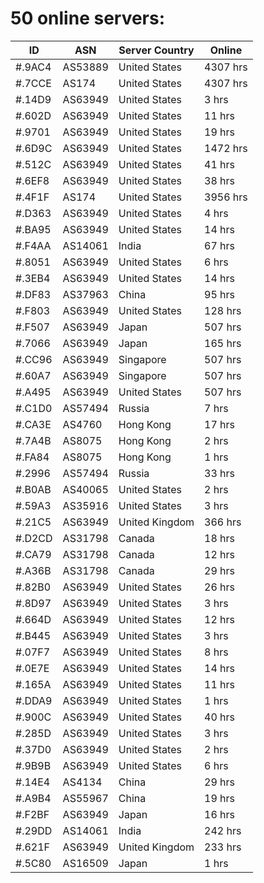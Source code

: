 # 50 online servers:

| ID | ASN | Server Country | Online |
| ------ | ------ | ------ | ------ |
| #.9AC4 | AS53889 | United States | 4307 hrs |
| #.7CCE | AS174 | United States | 4307 hrs |
| #.14D9 | AS63949 | United States | 3 hrs |
| #.602D | AS63949 | United States | 11 hrs |
| #.9701 | AS63949 | United States | 19 hrs |
| #.6D9C | AS63949 | United States | 1472 hrs |
| #.512C | AS63949 | United States | 41 hrs |
| #.6EF8 | AS63949 | United States | 38 hrs |
| #.4F1F | AS174 | United States | 3956 hrs |
| #.D363 | AS63949 | United States | 4 hrs |
| #.BA95 | AS63949 | United States | 14 hrs |
| #.F4AA | AS14061 | India | 67 hrs |
| #.8051 | AS63949 | United States | 6 hrs |
| #.3EB4 | AS63949 | United States | 14 hrs |
| #.DF83 | AS37963 | China | 95 hrs |
| #.F803 | AS63949 | United States | 128 hrs |
| #.F507 | AS63949 | Japan | 507 hrs |
| #.7066 | AS63949 | Japan | 165 hrs |
| #.CC96 | AS63949 | Singapore | 507 hrs |
| #.60A7 | AS63949 | Singapore | 507 hrs |
| #.A495 | AS63949 | United States | 507 hrs |
| #.C1D0 | AS57494 | Russia | 7 hrs |
| #.CA3E | AS4760 | Hong Kong | 17 hrs |
| #.7A4B | AS8075 | Hong Kong | 2 hrs |
| #.FA84 | AS8075 | Hong Kong | 1 hrs |
| #.2996 | AS57494 | Russia | 33 hrs |
| #.B0AB | AS40065 | United States | 2 hrs |
| #.59A3 | AS35916 | United States | 3 hrs |
| #.21C5 | AS63949 | United Kingdom | 366 hrs |
| #.D2CD | AS31798 | Canada | 18 hrs |
| #.CA79 | AS31798 | Canada | 12 hrs |
| #.A36B | AS31798 | Canada | 29 hrs |
| #.82B0 | AS63949 | United States | 26 hrs |
| #.8D97 | AS63949 | United States | 3 hrs |
| #.664D | AS63949 | United States | 12 hrs |
| #.B445 | AS63949 | United States | 3 hrs |
| #.07F7 | AS63949 | United States | 8 hrs |
| #.0E7E | AS63949 | United States | 14 hrs |
| #.165A | AS63949 | United States | 11 hrs |
| #.DDA9 | AS63949 | United States | 1 hrs |
| #.900C | AS63949 | United States | 40 hrs |
| #.285D | AS63949 | United States | 3 hrs |
| #.37D0 | AS63949 | United States | 2 hrs |
| #.9B9B | AS63949 | United States | 6 hrs |
| #.14E4 | AS4134 | China | 29 hrs |
| #.A9B4 | AS55967 | China | 19 hrs |
| #.F2BF | AS63949 | Japan | 16 hrs |
| #.29DD | AS14061 | India | 242 hrs |
| #.621F | AS63949 | United Kingdom | 233 hrs |
| #.5C80 | AS16509 | Japan | 1 hrs |

